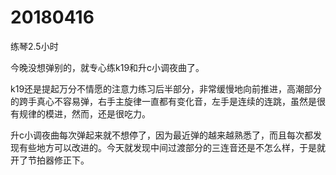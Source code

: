# 20180416

练琴2.5小时

今晚没想弹别的，就专心练k19和升c小调夜曲了。

k19还是提起万分不情愿的注意力练习后半部分，非常缓慢地向前推进，高潮部分的跨手真心不容易弹，右手主旋律一直都有变化音，左手是连续的连跳，虽然是很有规律的模进，然而，还是很吃力。

升c小调夜曲每次弹起来就不想停了，因为最近弹的越来越熟悉了，而且每次都发现有些地方可以改进的。今天就发现中间过渡部分的三连音还是不怎么样，于是就开了节拍器修正下。
